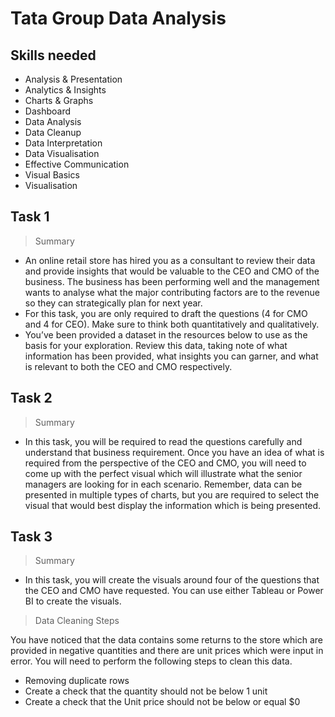 # Tata Group Data Analysis
## Skills needed
- Analysis & Presentation
- Analytics & Insights
- Charts & Graphs
- Dashboard
- Data Analysis
- Data Cleanup
- Data Interpretation
- Data Visualisation
- Effective Communication
- Visual Basics
- Visualisation

## Task 1
> Summary

- An online retail store has hired you as a consultant to review their data and provide insights that would be valuable to the CEO and CMO of the business. The business has been performing well and the management wants to analyse what the major contributing factors are to the revenue so they can strategically plan for next year.
- For this task, you are only required to draft the questions (4 for CMO and 4 for CEO). Make sure to think both quantitatively and qualitatively.
- You’ve been provided a dataset in the resources below to use as the basis for your exploration. Review this data, taking note of what information has been provided, what insights you can garner, and what is relevant to both the CEO and CMO respectively.

## Task 2
> Summary

- In this task, you will be required to read the questions carefully and understand that business requirement. Once you have an idea of what is required from the perspective of the CEO and CMO, you will need to come up with the perfect visual which will illustrate what the senior managers are looking for in each scenario. Remember, data can be presented in multiple types of charts, but you are required to select the visual that would best display the information which is being presented.


## Task 3
> Summary

- In this task, you will create the visuals around four of the questions that the CEO and CMO have requested. You can use either Tableau or Power BI to create the visuals.

> Data Cleaning Steps

You have noticed that the data contains some returns to the store which are provided in negative quantities and there are unit prices which were input in error. You will need to perform the following steps to clean this data.
- Removing duplicate rows
- Create a check that the quantity should not be below 1 unit
- Create a check that the Unit price should not be below or equal $0
